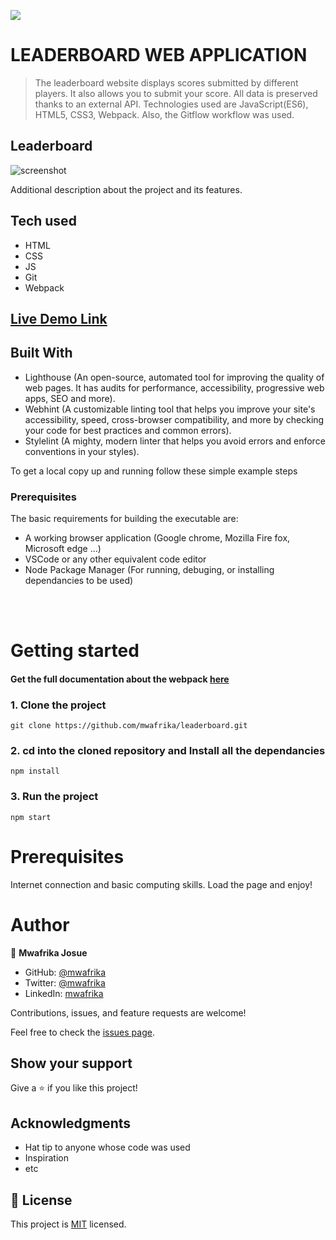 ![](https://img.shields.io/badge/Microverse-blueviolet)

# LEADERBOARD WEB APPLICATION

> The leaderboard website displays scores submitted by different players. It also allows you to submit your score. All data is preserved thanks to an external API. Technologies used are JavaScript(ES6), HTML5, CSS3, Webpack. Also, the Gitflow workflow was used.

## Leaderboard

![screenshot](https://res.cloudinary.com/ujuzi/image/upload/v1646327059/MICROVERSE/capstone-project-html-css-javascript/leaderboard_nbsax5.png)

Additional description about the project and its features.

## Tech used

- HTML
- CSS
- JS
- Git
- Webpack

## [Live Demo Link](https://mwafrika.github.io/leaderboard/)

## Built With

- Lighthouse (An open-source, automated tool for improving the quality of web pages. It has audits for performance, accessibility, progressive web apps, SEO and more).
- Webhint (A customizable linting tool that helps you improve your site's accessibility, speed, cross-browser compatibility, and more by checking your code for best practices and common errors).
- Stylelint (A mighty, modern linter that helps you avoid errors and enforce conventions in your styles).

To get a local copy up and running follow these simple example steps

### Prerequisites

The basic requirements for building the executable are:

- A working browser application (Google chrome, Mozilla Fire fox, Microsoft edge ...)
- VSCode or any other equivalent code editor
- Node Package Manager (For running, debuging, or installing dependancies to be used)

<br>
<br>

# Getting started

#### Get the full documentation about the webpack [here](https://webpack.js.org/guides/asset-management/)

### 1. Clone the project

```
git clone https://github.com/mwafrika/leaderboard.git
```

### 2. cd into the cloned repository and Install all the dependancies

```
npm install
```

### 3. Run the project

```
npm start
```

# Prerequisites

Internet connection and basic computing skills. Load the page and enjoy!

# Author

👤 **Mwafrika Josue**

- GitHub: [@mwafrika](https://github.com/mwafrika)
- Twitter: [@mwafrika](https://twitter.com/mwafrikamufung1)
- LinkedIn: [mwafrika](https://linkedin.com/in/mwafrika-mufungizi)

Contributions, issues, and feature requests are welcome!

Feel free to check the [issues page](../../issues/).

## Show your support

Give a ⭐️ if you like this project!

## Acknowledgments

- Hat tip to anyone whose code was used
- Inspiration
- etc

## 📝 License

This project is [MIT](./MIT.md) licensed.
